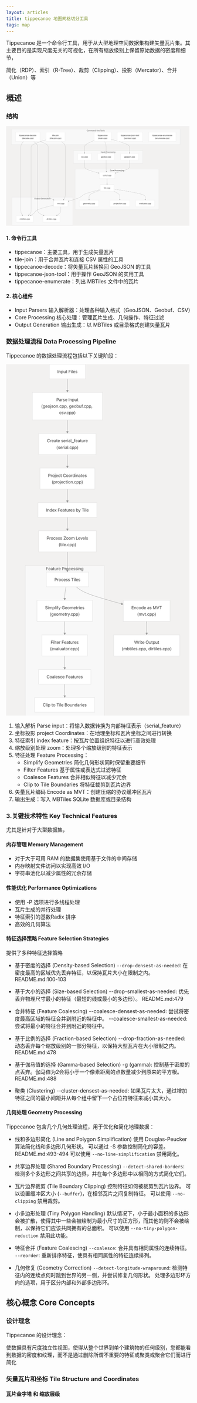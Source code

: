 ```yaml
---
layout: articles
title: tippecanoe 地图网格切分工具
tags: map
---
```



Tippecanoe 是一个命令行工具，用于从大型地理空间数据集构建矢量瓦片集。其主要目的是实现尺度无关的可视化，在所有缩放级别上保留原始数据的密度和细节，


简化（RDP）、索引（R-Tree）、裁剪（Clipping）、投影（Mercator）、合并（Union）等

## 概述


### 结构

<img src="/img/250429/tippecanoe_structure.png" alt="alt text" width="500">


#### 1. 命令行工具

* tippecanoe：主要工具，用于生成矢量瓦片
* tile-join：用于合并瓦片和连接 CSV 属性的工具
* tippecanoe-decode：将矢量瓦片转换回 GeoJSON 的工具
* tippecanoe-json-tool：用于操作 GeoJSON 的实用工具
* tippecanoe-enumerate：列出 MBTiles 文件中的瓦片



#### 2. 核心组件
* Input Parsers 输入解析器：处理各种输入格式（GeoJSON、Geobuf、CSV）
* Core Processing 核心处理：管理瓦片生成、几何操作、特征过滤
* Output Generation 输出生成：以 MBTiles 或目录格式创建矢量瓦片


### 数据处理流程 Data Processing Pipeline


Tippecanoe 的数据处理流程包括以下关键阶段：

<img src="/img/250429/tippecanoe_data_process_pipeline.png" alt="alt text" width="500">

1. 输入解析 Parse input：将输入数据转换为内部特征表示（serial_feature）
2. 坐标投影 project Coordinates：在地理坐标和瓦片坐标之间进行转换
3. 特征索引 index feature：按瓦片位置组织特征以进行高效处理
4. 缩放级别处理 zoom：处理多个缩放级别的特征表示
5. 特征处理 Feature Processing：
    - Simplify Geometries 简化几何形状同时保留重要细节
    - Filter Features 基于属性或表达式过滤特征
    - Coalesce Features 合并相似特征以减少冗余
    - Clip to Tile Boundaries 将特征裁剪到瓦片边界
6. 矢量瓦片编码 Encode as MVT：创建压缩的协议缓冲区瓦片
7. 输出生成：写入 MBTiles SQLite 数据库或目录结构



### 3.关键技术特性 Key Technical Features

尤其是针对于大型数据集，


#### 内存管理 Memory Management

- 对于大于可用 RAM 的数据集使用基于文件的中间存储
- 内存映射文件访问以实现高效 I/O
- 字符串池化以减少属性的冗余存储

#### 性能优化 Performance Optimizations

- 使用 -P 选项进行多线程处理
- 瓦片生成的并行处理
- 特征索引的基数Radix 排序
- 高效的几何算法

#### 特征选择策略 Feature Selection Strategies

提供了多种特征选择策略

- 基于密度的选择 (Density-based Selection)
`--drop-densest-as-needed`: 在密度最高的区域优先丢弃特征，以保持瓦片大小在限制之内。 README.md:100-103
- 基于大小的选择 (Size-based Selection)
--drop-smallest-as-needed: 优先丢弃物理尺寸最小的特征（最短的线或最小的多边形）。 README.md:479
- 合并特征 (Feature Coalescing)
--coalesce-densest-as-needed: 尝试将密度最高区域的特征合并到附近的特征中。 
--coalesce-smallest-as-needed: 尝试将最小的特征合并到附近的特征中。

- 基于比例的选择 (Fraction-based Selection)
--drop-fraction-as-needed: 动态丢弃每个缩放级别的一部分特征，以保持大型瓦片在大小限制之内。 README.md:478
- 基于伽马值的选择 (Gamma-based Selection)
-g (gamma): 控制基于密度的点丢弃。伽马值为2会将小于一个像素距离的点数量减少到原来的平方根。 README.md:488
- 聚类 (Clustering)
--cluster-densest-as-needed: 如果瓦片太大，通过增加特征之间的最小间距并从每个组中留下一个占位符特征来减小其大小。

#### 几何处理 Geometry Processing


Tippecanoe 包含几个几何处理流程，用于优化和简化地理数据：

- 线和多边形简化 (Line and Polygon Simplification)
使用 Douglas-Peucker 算法简化线和多边形几何形状。
可以通过 -S 参数控制简化的容差。 README.md:493-494
可以使用 `--no-line-simplification` 禁用简化。

- 共享边界处理 (Shared Boundary Processing)
`--detect-shared-borders`: 检测多个多边形之间共享的边界，并在每个多边形中以相同的方式简化它们。 
- 瓦片边界裁剪 (Tile Boundary Clipping)
控制特征如何被裁剪到瓦片边界。
可以设置缓冲区大小 (`--buffer`)，在相邻瓦片之间复制特征。
可以使用 `--no-clipping` 禁用裁剪。
- 小多边形处理 (Tiny Polygon Handling)
默认情况下，小于最小面积的多边形会被扩散，使得其中一些会被绘制为最小尺寸的正方形，而其他的则不会被绘制，以保持它们应该共同拥有的总面积。
可以使用 `--no-tiny-polygon-reduction` 禁用此功能。
- 特征合并 (Feature Coalescing)
`--coalesce`: 合并具有相同属性的连续特征。
`--reorder`: 重新排序特征，使具有相同属性的特征连续排列。
- 几何修复 (Geometry Correction)
`--detect-longitude-wraparound`: 检测特征内的连续点何时跳到世界的另一侧，并尝试修复几何形状。
处理多边形环方向的选项，用于区分内部和外部多边形环。


## 核心概念 Core Concepts

### 设计理念

Tippecanoe 的设计理念：

使数据具有尺度独立性视图，使得从整个世界到单个建筑物的任何级别，您都能看到数据的密度和纹理，而不是通过删除所谓不重要的特征或聚类或聚合它们而进行简化


### 矢量瓦片和坐标 Tile Structure and Coordinates


#### 瓦片金字塔 和 缩放层级

